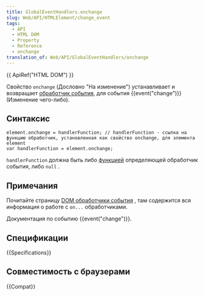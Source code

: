 ```yaml
---
title: GlobalEventHandlers.onchange
slug: Web/API/HTMLElement/change_event
tags:
  - API
  - HTML DOM
  - Property
  - Reference
  - onchange
translation_of: Web/API/GlobalEventHandlers/onchange
---
```


{{ ApiRef("HTML DOM") }}

Свойство `onchange` (Дословно "На изменение") устанавливает и возвращает [обработчик события](/docs/Web/Guide/Events/Event_handlers), для события {{event("change")}} (Изменение чего-либо).

## Синтаксис

```
element.onchange = handlerFunction; // handlerFunction - ссылка на функцию обработчик, установленная как свойство onchange, для элемента element
var handlerFunction = element.onchange;
```

`handlerFunction` должна быть либо [функцией](/ru/docs/Web/JavaScript/Reference/Functions) определяющей обработчик события, либо `null` .

## Примечания

Почитайте страницу [DOM обработчики события](/ru/docs/Web/Guide/Events/Event_handlers) , там содержится вся информация о работе с `on...` обработчиками.

Документация по событию {{event("change")}}.

## Спецификации

{{Specifications}}

## Совместимость с браузерами

{{Compat}}
